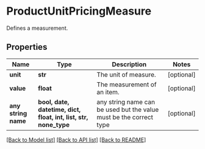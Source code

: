 # ProductUnitPricingMeasure

Defines a measurement.

## Properties
Name | Type | Description | Notes
------------ | ------------- | ------------- | -------------
**unit** | **str** | The unit of measure. | [optional] 
**value** | **float** | The measurement of an item. | [optional] 
**any string name** | **bool, date, datetime, dict, float, int, list, str, none_type** | any string name can be used but the value must be the correct type | [optional]

[[Back to Model list]](../README.md#documentation-for-models) [[Back to API list]](../README.md#documentation-for-api-endpoints) [[Back to README]](../README.md)


